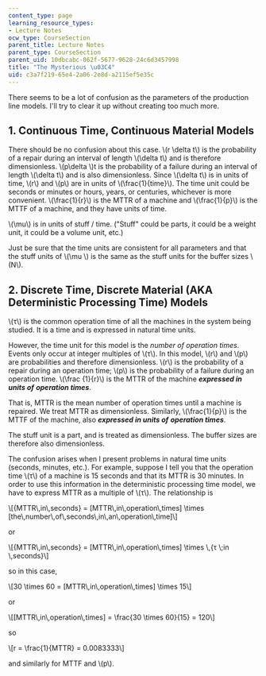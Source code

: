 ```yaml
---
content_type: page
learning_resource_types:
- Lecture Notes
ocw_type: CourseSection
parent_title: Lecture Notes
parent_type: CourseSection
parent_uid: 10dbcabc-062f-5677-9628-24c6d3457998
title: "The Mysterious \u03C4"
uid: c3a7f219-65e4-2a06-2e8d-a2115ef5e35c
---
```


There seems to be a lot of confusion as the parameters of the production line models. I'll try to clear it up without creating too much more.

1\. Continuous Time, Continuous Material Models
-----------------------------------------------

There should be no confusion about this case. \\(r \\delta t\\) is the probability of a repair during an interval of length \\(\\delta t\\) and is therefore dimensionless. \\(p\\delta \\)t is the probability of a failure during an interval of length \\(\\delta t\\) and is also dimensionless. Since \\(\\delta t\\) is in units of time, \\(r\\) and \\(p\\) are in units of \\(\\frac{1}{time}\\). The time unit could be seconds or minutes or hours, years, or centuries, whichever is more convenient. \\(\\frac{1}{r}\\) is the MTTR of a machine and \\(\\frac{1}{p}\\) is the MTTF of a machine, and they have units of time.

\\(\\mu\\) is in units of stuff / time. ("Stuff" could be parts, it could be a weight unit, it could be a volume unit, etc.)

Just be sure that the time units are consistent for all parameters and that the stuff units of \\(\\mu \\) is the same as the stuff units for the buffer sizes \\(N\\).

2\. Discrete Time, Discrete Material (AKA Deterministic Processing Time) Models
-------------------------------------------------------------------------------

\\(τ\\) is the common operation time of all the machines in the system being studied. It is a time and is expressed in natural time units.

However, the time unit for this model is the _number of operation times_. Events only occur at integer multiples of \\(τ\\). In this model, \\(r\\) and \\(p\\) are probabilities and therefore dimensionless. \\(r\\) is the probability of a repair during an operation time; \\(p\\) is the probability of a failure during an operation time. \\(\\frac {1}{r}\\) is the MTTR of the machine _**expressed in units of** **operation times**_.

That is, MTTR is the mean number of operation times until a machine is repaired. We treat MTTR as dimensionless. Similarly, \\(\\frac{1}{p}\\) is the MTTF of the machine, also _**expressed in units of** **operation times**_.

The stuff unit is a part, and is treated as dimensionless. The buffer sizes are therefore also dimensionless.

The confusion arises when I present problems in natural time units (seconds, minutes, etc.). For example, suppose I tell you that the operation time \\(τ\\) of a machine is 15 seconds and that its MTTR is 30 minutes. In order to use this information in the deterministic processing time model, we have to express MTTR as a multiple of \\(τ\\). The relationship is

\\\[{MTTR\\,in\\,seconds} = \[MTTR\\,in\\,operation\\,times\] \\times \[the\\,number\\,of\\,seconds\\,in\\,an\\,operation\\,time\]\\\]

or

\\\[{MTTR\\,in\\,seconds} = \[MTTR\\,in\\,operation\\,times\] \\times \\,{τ \\;in \\,seconds}\\\]

so in this case,

\\\[30 \\times 60 = \[MTTR\\,in\\,operation\\,times\] \\times 15\\\]

or

\\\[\[MTTR\\,in\\,operation\\,times\] = \\frac{30 \\times 60}{15} = 120\\\]

so

\\\[r = \\frac{1}{MTTR} = 0.0083333\\\]

and similarly for MTTF and \\(p\\).